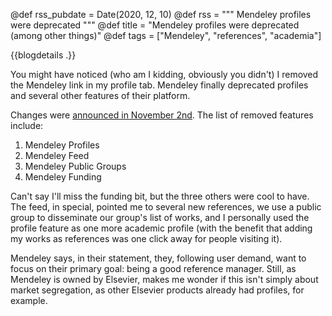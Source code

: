 @def rss_pubdate = Date(2020, 12, 10)
@def rss = """ Mendeley profiles were deprecated """
@def title = "Mendeley profiles were deprecated (among other things)"
@def tags = ["Mendeley", "references", "academia"]

{{blogdetails .}}

You might have noticed (who am I kidding, obviously you didn't) I removed the Mendeley link in my profile tab.
Mendeley finally deprecated profiles and several other features of their platform.

Changes were [announced in November 2nd](https://blog.mendeley.com/2020/11/02/weve-listened-to-our-users-and-are-refocusing-on-whats-important-to-them/).
The list of removed features include:
1.    Mendeley Profiles
2.    Mendeley Feed
3.    Mendeley Public Groups
4.    Mendeley Funding

Can't say I'll miss the funding bit, but the three others were cool to have.
The feed, in special, pointed me to several new references, we use a public group to disseminate our group's list of works, and I personally used the profile feature as one more academic profile (with the benefit that adding my works as references was one click away for people visiting it).

Mendeley says, in their statement, they, following user demand, want to focus on their primary goal: being a good reference manager.
Still, as Mendeley is owned by Elsevier, makes me wonder if this isn't simply about market segregation, as other Elsevier products already had profiles, for example.